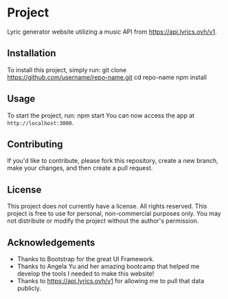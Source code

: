 # Project 

Lyric generator website utilizing a music API from https://api.lyrics.ovh/v1. 

## Installation 

To install this project, simply run:
git clone https://github.com/username/repo-name.git cd repo-name npm install

## Usage

To start the project, run:
npm start
You can now access the app at `http://localhost:3000`.

## Contributing 

If you'd like to contribute, please fork this repository, create a new branch, make your changes, and then create a pull request.

## License
This project does not currently have a license. All rights reserved. 
This project is free to use for personal, non-commercial purposes only. You may not distribute or modify the project without the author's permission.

## Acknowledgements

- Thanks to Bootstrap for the great UI Framework.
- Thanks to Angela Yu and her amazing bootcamp that helped me develop the tools I needed to make this website!
- Thanks to https://api.lyrics.ovh/v1 for allowing me to pull that data publicly. 
